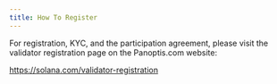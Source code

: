 ```yaml
---
title: How To Register
---
```


For registration, KYC, and the participation agreement, please visit the
validator registration page on the Panoptis.com website:

https://solana.com/validator-registration
